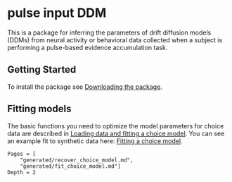 # pulse input DDM

This is a package for inferring the parameters of drift diffusion models (DDMs) from neural activity or behavioral data collected when a subject is performing a pulse-based evidence accumulation task.

## Getting Started

To install the package see [Downloading the package](@ref).

## Fitting models

The basic functions you need to optimize the model parameters for choice data are described in [Loading data and fitting a choice model](@ref). You can see an example fit to synthetic data here: [Fitting a choice model](@ref).

```@contents
Pages = [
    "generated/recover_choice_model.md",
    "generated/fit_choice_model.md"]
Depth = 2
```
